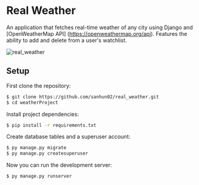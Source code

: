 # Real Weather

An application that fetches real-time weather of any city using Django and [OpenWeatherMap API] (https://openweathermap.org/api). Features the ability to add and delete from a user's watchlist.

![real_weather](https://user-images.githubusercontent.com/113066180/220251572-e065d19d-11f5-4d7b-897e-a1e495f79169.gif)

## Setup

First clone the repository:

```bash
$ git clone https://github.com/sanhun02/real_weather.git
$ cd weatherProject
```

Install project dependencies:

```bash
$ pip install -r requirements.txt
```

Create database tables and a superuser account:
```bash
$ py manage.py migrate
$ py manage.py createsuperuser
```

Now you can run the development server:
```bash
$ py manage.py runserver
```
